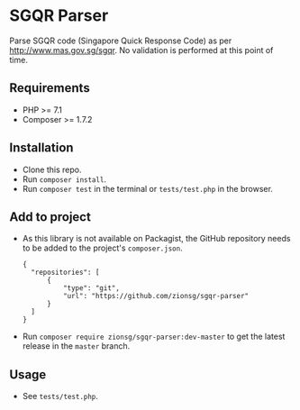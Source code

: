 # SGQR Parser

Parse SGQR code (Singapore Quick Response Code) as per http://www.mas.gov.sg/sgqr.
No validation is performed at this point of time.

## Requirements
- PHP >= 7.1
- Composer >= 1.7.2

## Installation
- Clone this repo.
- Run `composer install`.
- Run `composer test` in the terminal or `tests/test.php` in the browser.

## Add to project
- As this library is not available on Packagist, the GitHub repository needs to be added to the
  project's `composer.json`.

  ```
  {
    "repositories": [
        {
            "type": "git",
            "url": "https://github.com/zionsg/sgqr-parser"
        }
    ]
  }
  ```
- Run `composer require zionsg/sgqr-parser:dev-master` to get the latest release in the `master` branch.

## Usage
- See `tests/test.php`.
